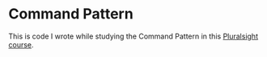 # Command Pattern

This is code I wrote while studying the Command Pattern in this [Pluralsight course](https://app.pluralsight.com/library/courses/c-sharp-command-pattern/table-of-contents).
